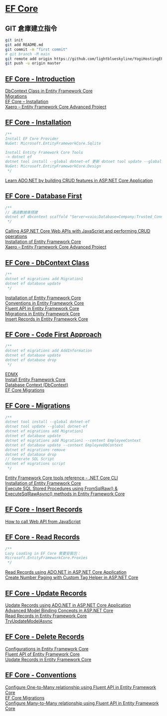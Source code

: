 # [EF Core](https://www.yogihosting.com/category/ef-core/)

## GIT 倉庫建立指令

```bash
git init
git add README.md
git commit -m "first commit"
# git branch -M main
git remote add origin https://github.com/lightblueskyline/YogiHostingEFCore.git
git push -u origin master
```

## [EF Core - Introduction](https://www.yogihosting.com/introduction-entity-framework-core/)

[DbContext Class in Entity Framework Core](https://www.yogihosting.com/dbcontext-entity-framework-core/)  
[Migrations](https://www.yogihosting.com/migrations-entity-framework-core/)  
[EF Core – Installation](https://www.yogihosting.com/install-entity-framework-core/)  
[Xaero – Entity Framework Core Advanced Project](https://www.yogihosting.com/xaero-project-entity-framework-core/)

## [EF Core - Installation](https://www.yogihosting.com/install-entity-framework-core/)

```csharp
/**
Install EF Core Provider
NuGet: Microsoft.EntityFrameworkCore.Sqlite

Install Entity Framework Core Tools
-> dotnet ef
dotnet tool install --global dotnet-ef 更新 dotnet tool update --global dotnet-ef
NuGet: Microsoft.EntityFrameworkCore.Design
 */
```

[Learn ADO.NET by building CRUD features in ASP.NET Core Application](https://www.yogihosting.com/ado-net-aspnet-core/)

## [EF Core - Database First](https://www.yogihosting.com/database-first-approach-entity-framework-core/)

```csharp
/**
// 通過數據庫搭建
dotnet ef dbcontext scaffold "Server=vaio;Database=Company;Trusted_Connection=True;" Microsoft.EntityFrameworkCore.SqlServer -o Models
 */
```

[Calling ASP.NET Core Web APIs with JavaScript and performing CRUD operations](https://www.yogihosting.com/aspnet-core-web-api-javascript/)  
[Installation of Entity Framework Core](https://www.yogihosting.com/install-entity-framework-core/)  
[Xaero – Entity Framework Core Advanced Project](https://www.yogihosting.com/xaero-project-entity-framework-core/)

## [EF Core - DbContext Class](https://www.yogihosting.com/dbcontext-entity-framework-core/)

```csharp
/**
dotnet ef migrations add Migration1
dotnet ef database update
 */
```

[Installation of Entity Framework Core](https://www.yogihosting.com/install-entity-framework-core/)  
[Conventions in Entity Framework Core](https://www.yogihosting.com/conventions-entity-framework-core/)  
[Fluent API in Entity Framework Core](https://www.yogihosting.com/fluent-api-entity-framework-core/)  
[Migrations in Entity Framework Core](https://www.yogihosting.com/migrations-entity-framework-core/)  
[Insert Records in Entity Framework Core](https://www.yogihosting.com/insert-records-entity-framework-core/)

## [EF Core - Code First Approach](https://www.yogihosting.com/code-first-entity-framework-core/)

```csharp
/**
dotnet ef migrations add AddInformation
dotnet ef database update
dotnet ef database drop
 */
```

[EDMX](https://www.yogihosting.com/entity-framework-create-edmx-file/)  
[Install Entity Framework Core](https://www.yogihosting.com/install-entity-framework-core/)  
[Database Context (DbContext)](https://www.yogihosting.com/dbcontext-entity-framework-core/)  
[EF Core Migrations](https://www.yogihosting.com/migrations-entity-framework-core/)

## [EF Core - Migrations](https://www.yogihosting.com/migrations-entity-framework-core/)

```csharp
/**
dotnet tool install --global dotnet-ef
dotnet tool update --global dotnet-ef
dotnet ef migrations add Migration1
dotnet ef database update
dotnet ef migrations add Migration1 --context EmployeeContext
dotnet ef database update --context EmployeeDbContext
dotnet ef migrations remove
dotnet ef database drop
// Generate SQL Script
dotnet ef migrations script
 */
```

[Entity Framework Core tools reference - .NET Core CLI](https://learn.microsoft.com/en-us/ef/core/cli/dotnet)  
[Installation of Entity Framework Core](https://www.yogihosting.com/install-entity-framework-core/)  
[Execute SQL Stored Procedures using FromSqlRaw() & ExecuteSqlRawAsync() methods in Entity Framework Core](https://www.yogihosting.com/stored-procedures-entity-framework-core/)

## [EF Core - Insert Records](https://www.yogihosting.com/insert-records-entity-framework-core/)

[How to call Web API from JavaScript](https://www.yogihosting.com/aspnet-core-web-api-javascript/)

## [EF Core - Read Records](https://www.yogihosting.com/read-records-entity-framework-core/)

```csharp
/**
Lazy Loading in EF Core 需要安裝包：
Microsoft.EntityFrameworkCore.Proxies
 */
```

[Read Records using ADO.NET in ASP.NET Core Application](https://www.yogihosting.com/read-records-ado-net-aspnet-core/)  
[Create Number Paging with Custom Tag Helper in ASP.NET Core](https://www.yogihosting.com/aspnet-core-paging/)

## [EF Core - Update Records](https://www.yogihosting.com/update-records-entity-framework-core/)

[Update Records using ADO.NET in ASP.NET Core Application](https://www.yogihosting.com/update-records-ado-net-aspnet-core/)  
[Advanced Model Binding Concepts in ASP.NET Core](https://www.yogihosting.com/aspnet-core-advanced-model-binding/)  
[Read Records in Entity Framework Core](https://www.yogihosting.com/read-records-entity-framework-core/)  
[TryUpdateModelAsync](https://www.yogihosting.com/insert-records-entity-framework-core/#modelupdate)

## [EF Core - Delete Records](https://www.yogihosting.com/delete-records-entity-framework-core/)

[Configurations in Entity Framework Core](https://www.yogihosting.com/configurations-entity-framework-core/)  
[Fluent API of Entity Framework Core](https://www.yogihosting.com/fluent-api-entity-framework-core/)  
[Update Records in Entity Framework Core](https://www.yogihosting.com/update-records-entity-framework-core/)

## [EF Core - Conventions](https://www.yogihosting.com/conventions-entity-framework-core/)

[Configure One-to-Many relationship using Fluent API in Entity Framework Core](https://www.yogihosting.com/fluent-api-one-to-many-relationship-entity-framework-core/)  
[EF Core Migrations](https://www.yogihosting.com/conventions-entity-framework-core/)  
[Configure Many-to-Many relationship using Fluent API in Entity Framework Core](https://www.yogihosting.com/fluent-api-many-to-many-relationship-entity-framework-core/)
